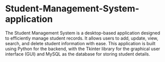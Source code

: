 # Student-Management-System-application
The Student Management System is a desktop-based application designed to efficiently manage student records. It allows users to add, update, view, search, and delete student information with ease. This application is built using Python for the backend, with the Tkinter library for the graphical user interface (GUI) and MySQL as the database for storing student details.
